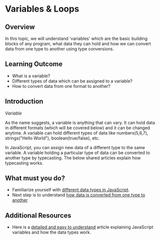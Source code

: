 # Variables & Loops

## Overview

In this topic, we will understand 'variables' which are the basic building blocks of any program, what data they can hold 
and how we can convert data from one type to another using type conversions.

## Learning Outcome

- What is a variable?
- Different types of data which can be assigned to a variable?
- How to convert data from one format to another?

## Introduction

*Variable*

As the name suggests, a variable is anything that can vary. It can hold data in different formats (which will be covered below) and it can be changed anytime. A variable can hold different types of data like numbers(5,6,7), strings("Hello World"), boolean(true/false), etc.

In JavaScript, you can assign new data of a different type to the same variable. A variable holding a particular type of data can be converted to another type by typecasting. The below shared articles explain how typecasting works.


## What must you do?
-	Familiarize yourself with [different data types in JavaScript](https://www.geeksforgeeks.org/variables-datatypes-javascript/). 
-	Next step is to understand [how data is converted from one type to another](https://www.w3schools.com/js/js_type_conversion.asp)


## Additional Resources
- Here is a [detailed and easy to understand](https://javascript.info/variables) article explaining JavaScript variables and how the data types work.

